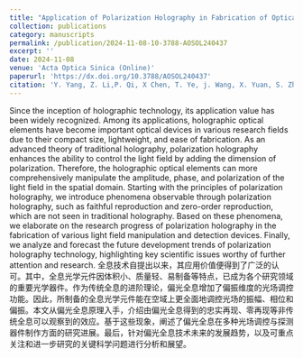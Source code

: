 ```yaml
---
title: "Application of Polarization Holography in Fabrication of Optical Field Manipulation and Detection Devices (Invited)"
collection: publications
category: manuscripts
permalink: /publication/2024-11-08-10-3788-AOSOL240437
excerpt: ''
date: 2024-11-08
venue: 'Acta Optica Sinica (Online)'
paperurl: 'https://dx.doi.org/10.3788/AOSOL240437'
citation: 'Y. Yang, Z. Li,P. Qi, X Chen, T. Ye, j. Wang, X. Yuan, S. Zheng, X. Xu, and X. Tan, Application of Polarization Holography in Fabrication of Optical Field Manipulation and Detection Devices (Invited)[J]. Acta Optica Sinica (Online), 2024, 1(3): 0302001.'
---
```


Since the inception of holographic technology, its application value has been widely recognized. Among its applications, holographic optical elements have become important optical devices in various research fields due to their compact size, lightweight, and ease of fabrication. As an advanced theory of traditional holography, polarization holography enhances the ability to control the light field by adding the dimension of polarization. Therefore, the holographic optical elements can more comprehensively manipulate the amplitude, phase, and polarization of the light field in the spatial domain. Starting with the principles of polarization holography, we introduce phenomena observable through polarization holography, such as faithful reproduction and zero-order reproduction, which are not seen in traditional holography. Based on these phenomena, we elaborate on the research progress of polarization holography in the fabrication of various light field manipulation and detection devices. Finally, we analyze and forecast the future development trends of polarization holography technology, highlighting key scientific issues worthy of further attention and research.
全息技术自提出以来，其应用价值便得到了广泛的认可。其中，全息光学元件因体积小、质量轻、易制备等特点，已成为各个研究领域的重要光学器件。作为传统全息的进阶理论，偏光全息增加了偏振维度的光场调控功能。因此，所制备的全息光学元件能在空域上更全面地调控光场的振幅、相位和偏振。本文从偏光全息原理入手，介绍由偏光全息得到的忠实再现、零再现等非传统全息可以观察到的效应。基于这些现象，阐述了偏光全息在多种光场调控与探测器件制作方面的研究进展。最后，针对偏光全息技术未来的发展趋势，以及可重点关注和进一步研究的关键科学问题进行分析和展望。
